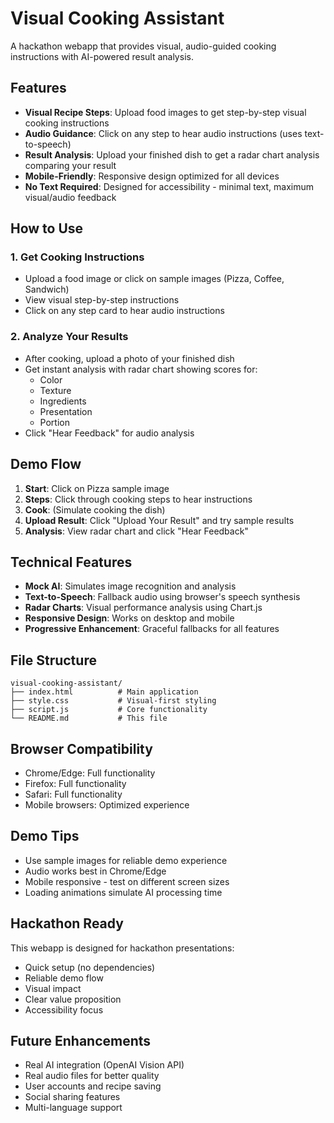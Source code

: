 # Visual Cooking Assistant

A hackathon webapp that provides visual, audio-guided cooking instructions with AI-powered result analysis.

## Features

- **Visual Recipe Steps**: Upload food images to get step-by-step visual cooking instructions
- **Audio Guidance**: Click on any step to hear audio instructions (uses text-to-speech)
- **Result Analysis**: Upload your finished dish to get a radar chart analysis comparing your result
- **Mobile-Friendly**: Responsive design optimized for all devices
- **No Text Required**: Designed for accessibility - minimal text, maximum visual/audio feedback

## How to Use

### 1. Get Cooking Instructions
- Upload a food image or click on sample images (Pizza, Coffee, Sandwich)
- View visual step-by-step instructions
- Click on any step card to hear audio instructions

### 2. Analyze Your Results
- After cooking, upload a photo of your finished dish
- Get instant analysis with radar chart showing scores for:
  - Color
  - Texture
  - Ingredients
  - Presentation
  - Portion
- Click "Hear Feedback" for audio analysis

## Demo Flow

1. **Start**: Click on Pizza sample image
2. **Steps**: Click through cooking steps to hear instructions
3. **Cook**: (Simulate cooking the dish)
4. **Upload Result**: Click "Upload Your Result" and try sample results
5. **Analysis**: View radar chart and click "Hear Feedback"

## Technical Features

- **Mock AI**: Simulates image recognition and analysis
- **Text-to-Speech**: Fallback audio using browser's speech synthesis
- **Radar Charts**: Visual performance analysis using Chart.js
- **Responsive Design**: Works on desktop and mobile
- **Progressive Enhancement**: Graceful fallbacks for all features

## File Structure

```
visual-cooking-assistant/
├── index.html          # Main application
├── style.css           # Visual-first styling
├── script.js           # Core functionality
└── README.md           # This file
```

## Browser Compatibility

- Chrome/Edge: Full functionality
- Firefox: Full functionality
- Safari: Full functionality
- Mobile browsers: Optimized experience

## Demo Tips

- Use sample images for reliable demo experience
- Audio works best in Chrome/Edge
- Mobile responsive - test on different screen sizes
- Loading animations simulate AI processing time

## Hackathon Ready

This webapp is designed for hackathon presentations:
- Quick setup (no dependencies)
- Reliable demo flow
- Visual impact
- Clear value proposition
- Accessibility focus

## Future Enhancements

- Real AI integration (OpenAI Vision API)
- Real audio files for better quality
- User accounts and recipe saving
- Social sharing features
- Multi-language support
